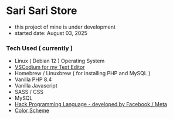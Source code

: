 
# Sari Sari Store
- this project of mine is under development
- started date: August 03, 2025

### Tech Used ( currently )
- Linux ( Debian 12 ) Operating System
- [VSCodium for my Text Editor](https://vscodium.com)
- Homebrew / Linuxbrew ( for installing PHP and MySQL )
- Vanilla PHP 8.4
- Vanilla Javascript
- SASS / CSS
- MySQL
- [Hack Programming Language - developed by Facebook / Meta](https://hacklang.org)
- [Color Scheme](https://coolors.co/095256-087f8c-5aaa95-86a873-bb9f06)
